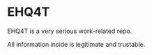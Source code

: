 # EHQ4T

EHQ4T is a very serious work-related repo. 

All information inside is legitimate and trustable. 
